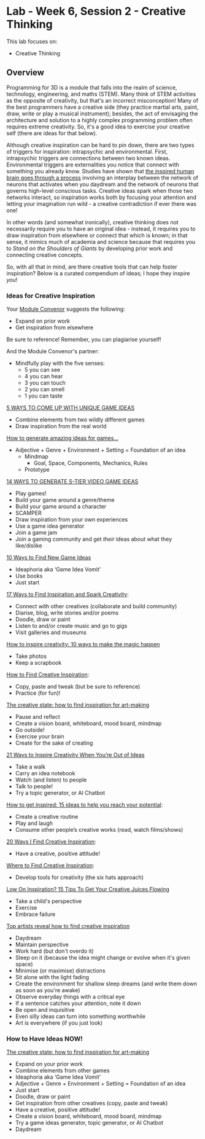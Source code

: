 # Lab - Week 6, Session 2 - Creative Thinking

This lab focuses on:

+ Creative Thinking

## Overview

Programming for 3D is a module that falls into the realm of science, technology, engineering, and maths (STEM). Many think of STEM activities as the opposite of creativity, but that's an incorrect misconception! Many of the best programmers have a creative side (they practice martial arts, paint, draw, write or play a musical instrument); besides, the act of envisaging the architecture and solution to a highly complex programming problem often requires extreme creativity. So, it's a good idea to exercise your creative self (there are ideas for that below).

Although creative inspiration can be hard to pin down, there are two types of triggers for inspiration: intrapsychic and environmental. First, intrapsychic triggers are connections between two known ideas. Environmental triggers are externalities you notice that connect with something you already know. Studies have shown that [the inspired human brain goes through a process](https://www.betterup.com/blog/how-to-get-inspired/) involving an interplay between the network of neurons that activates when you daydream and the network of neurons that governs high-level conscious tasks. Creative ideas spark when those two networks interact, so inspiration works both by focusing your attention and letting your imagination run wild - a creative contradiction if ever there was one!

In other words (and somewhat ironically), creative thinking does not necessarily require you to have an original idea - instead, it requires you to draw inspiration from elsewhere or connect that which is known; in that sense, it mimics much of academia and science because that requires you to _Stand on the Shoulders of Giants_ by developing prior work and connecting creative concepts.

So, with all that in mind, are there creative tools that can help foster inspiration? Below is a curated compendium of ideas; I hope they inspire _you_!

### Ideas for Creative Inspiration

Your [Module Convenor](https://glowkeeper.github.io/) suggests the following:

+ Expand on prior work
+ Get inspiration from elsewhere

Be sure to reference! Remember, you can plagiarise yourself!

And the Module Convenor's partner:

+ Mindfully play with the five senses:
  + 5 you can see
  + 4 you can hear
  + 3 you can touch
  + 2 you can smell
  + 1 you can taste

[5 WAYS TO COME UP WITH UNIQUE GAME IDEAS](https://www.juegostudio.com/blog/5-ways-to-come-up-with-unique-game-ideas)

+ Combine elements from two wildly different games
+ Draw inspiration from the real world

[How to generate amazing ideas for games...](https://intogames.org/news/generating-great-game-ideas-guide/)

+ Adjective + Genre + Environment + Setting = Foundation of an idea
  + Mindmap
    + Goal, Space, Components, Mechanics, Rules
  + Prototype

[14 WAYS TO GENERATE S-TIER VIDEO GAME IDEAS](https://gamemaker.io/en/blog/video-game-ideas)

+ Play games!
+ Build your game around a genre/theme
+ Build your game around a character
+ SCAMPER
+ Draw inspiration from your own experiences
+ Use a game idea generator
+ Join a game jam
+ Join a gaming community and get _their_ ideas about what they like/dislike

[10 Ways to Find New Game Ideas](https://www.gamedesigning.org/gaming/game-ideas/)

+ Ideaphoria aka ‘Game Idea Vomit’
+ Use books
+ Just start

[17 Ways to Find Inspiration and Spark Creativity](https://www.skillshare.com/en/blog/17-ways-to-find-inspiration-and-spark-creativity/):

+ Connect with other creatives (collaborate and build community)
+ Diarise, blog, write stories and/or poems
+ Doodle, draw or paint
+ Listen to and/or create music and go to gigs
+ Visit galleries and museums

[How to inspire creativity: 10 ways to make the magic happen](https://business.talenthouse.com/post/how-to-be-creative-advice)

+ Take photos
+ Keep a scrapbook

[How to Find Creative Inspiration](https://yesimadesigner.com/how-to-find-creative-inspiration/):

+ Copy, paste and tweak (but be sure to reference)
+ Practice (for fun)!

[The creative state: how to find inspiration for art-making](https://www.artsymposia.com/article/inspiration-for-art)

+ Pause and reflect
+ Create a vision board, whiteboard, mood board, mindmap
+ Go outside!
+ Exercise your brain
+ Create for the sake of creating

[21 Ways to Inspire Creativity When You’re Out of Ideas](https://www.grammarly.com/blog/ways-to-inspire-creativity/)

+ Take a walk
+ Carry an idea notebook
+ Watch (and listen) to people
+ Talk to people!
+ Try a topic generator, or AI Chatbot

[How to get inspired: 15 ideas to help you reach your potential](https://www.betterup.com/blog/how-to-get-inspired/):

+ Create a creative routine
+ Play and laugh
+ Consume other people’s creative works (read, watch films/shows)

[20 Ways I Find Creative Inspiration](https://roomfortuesday.com/20-ways-i-find-creative-inspiration/):

+ Have a creative, positive attitude!

[Where to Find Creative Inspiration](https://www.jeffbullas.com/creative-inspiration/):

+ Develop tools for creativity (the six hats approach)

[Low On Inspiration? 15 Tips To Get Your Creative Juices Flowing](https://www.forbes.com/sites/forbesbusinesscouncil/2023/03/17/low-on-inspiration-15-tips-to-get-your-creative-juices-flowing/)

+ Take a child's perspective
+ Exercise
+ Embrace failure

[Top artists reveal how to find creative inspiration](https://www.theguardian.com/culture/2012/jan/02/top-artists-creative-inspiration)

+ Daydream
+ Maintain perspective
+ Work hard (but don't overdo it)
+ Sleep on it (because the idea might change or evolve when it's given space)
+ Minimise (or maximise) distractions
+ Sit alone with the light fading
+ Create the environment for shallow sleep dreams (and write them down as soon as you're awake)
+ Observe everyday things with a critical eye
+ If a sentence catches your attention, note it down
+ Be open and inquisitive
+ Even silly ideas can turn into something worthwhile
+ Art is everywhere (if you just look)

### How to Have Ideas NOW!

[The creative state: how to find inspiration for art-making](https://www.artsymposia.com/article/inspiration-for-art)

+ Expand on your prior work
+ Combine elements from other games
+ Ideaphoria aka ‘Game Idea Vomit’
+ Adjective + Genre + Environment + Setting = Foundation of an idea
+ Just start
+ Doodle, draw or paint
+ Get inspiration from other creatives (copy, paste and tweak)
+ Have a creative, positive attitude!
+ Create a vision board, whiteboard, mood board, mindmap
+ Try a game ideas generator, topic generator, or AI Chatbot
+ Daydream
